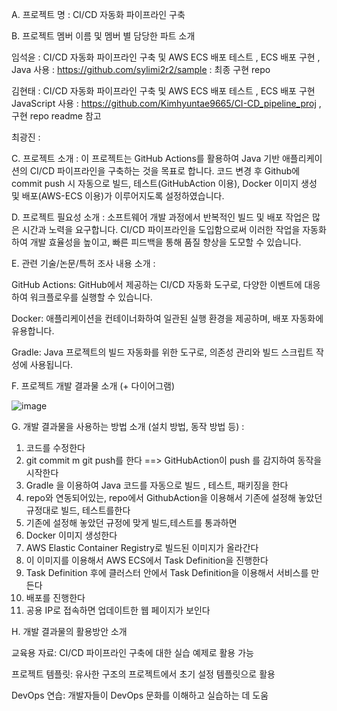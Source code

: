 A.	프로젝트 명 : CI/CD 자동화 파이프라인 구축 

B.	프로젝트 멤버 이름 및 멤버 별 담당한 파트 소개

임석윤 : CI/CD 자동화 파이프라인 구축 및 AWS ECS 배포 테스트 , ECS 배포 구현 , Java 사용  : https://github.com/sylimi2r2/sample : 최종 구현 repo 

김현태 : CI/CD 자동화 파이프라인 구축 및 AWS ECS 배포 테스트 , ECS 배포 구현 JavaScript 사용 : https://github.com/Kimhyuntae9665/CI-CD_pipeline_proj , 구현 repo readme 참고 

최광진 : 

C.	프로젝트 소개 : 이 프로젝트는 GitHub Actions를 활용하여 Java 기반 애플리케이션의 CI/CD 파이프라인을 구축하는 것을 목표로 합니다. 코드 변경 후 Github에 commit push  시 자동으로 빌드, 테스트(GitHubAction 이용), Docker 이미지 생성 및 배포(AWS-ECS 이용)가 이루어지도록 설정하였습니다.

D.	프로젝트 필요성 소개 : 소프트웨어 개발 과정에서 반복적인 빌드 및 배포 작업은 많은 시간과 노력을 요구합니다. CI/CD 파이프라인을 도입함으로써 이러한 작업을 자동화하여 개발 효율성을 높이고, 빠른 피드백을 통해 품질 향상을 도모할 수 있습니다.

E.	관련 기술/논문/특허 조사 내용 소개 : 

GitHub Actions: GitHub에서 제공하는 CI/CD 자동화 도구로, 다양한 이벤트에 대응하여 워크플로우를 실행할 수 있습니다.

Docker: 애플리케이션을 컨테이너화하여 일관된 실행 환경을 제공하며, 배포 자동화에 유용합니다.

Gradle: Java 프로젝트의 빌드 자동화를 위한 도구로, 의존성 관리와 빌드 스크립트 작성에 사용됩니다.



F.	프로젝트 개발 결과물 소개 (+ 다이어그램)


![image](https://github.com/user-attachments/assets/b6d594ad-46d1-43b4-b6b3-2f80b03596e6)


G.	개발 결과물을 사용하는 방법 소개 (설치 방법, 동작 방법 등) : 
1. 코드를 수정한다
2. git commit m git push를 한다 ==> GitHubAction이 push 를 감지하여 동작을 시작한다 
3. Gradle 을 이용하여 Java 코드를 자동으로 빌드 , 테스트, 패키징을 한다 
4. repo와 연동되어있는, repo에서 GithubAction을 이용해서 기존에 설정해 놓았던 규정대로 빌드, 테스트를한다
5. 기존에 설정해 놓았던 규정에 맞게 빌드,테스트를 통과하면
6. Docker 이미지 생성한다 
7. AWS Elastic Container Registry로 빌드된 이미지가 올라간다
8. 이 이미지를 이용해서 AWS ECS에서 Task Definition을 진행한다
9. Task Definition 후에 클러스터 안에서 Task Definition을 이용해서 서비스를 만든다
10. 배포를 진행한다
11. 공용 IP로 접속하면 업데이트한 웹 페이지가 보인다   

H.	개발 결과물의 활용방안 소개

교육용 자료: CI/CD 파이프라인 구축에 대한 실습 예제로 활용 가능

프로젝트 템플릿: 유사한 구조의 프로젝트에서 초기 설정 템플릿으로 활용

DevOps 연습: 개발자들이 DevOps 문화를 이해하고 실습하는 데 도움
